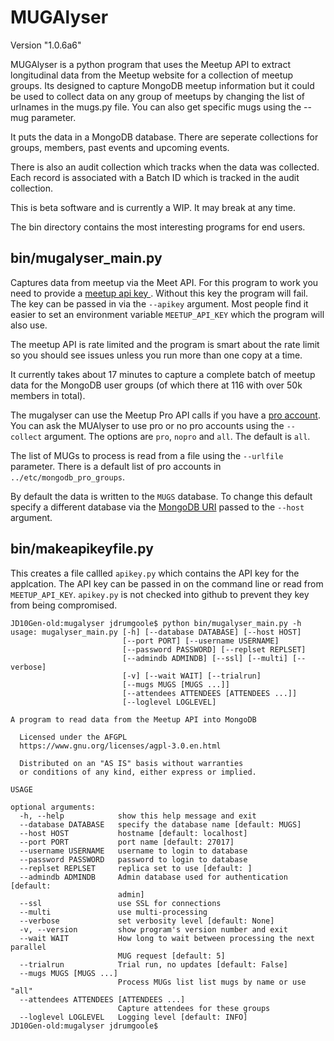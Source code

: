 # MUGAlyser

Version "1.0.6a6"




MUGAlyser is a python program that uses the Meetup API to extract
longitudinal data from the Meetup website for a collection of meetup
groups. Its designed to capture MongoDB meetup information but it
could be used to collect data on any group of meetups by changing the
list of urlnames in the mugs.py file. You can also get specific mugs
using the --mug parameter.

It puts the data in a MongoDB database. There are seperate collections
for groups, members, past events and upcoming events. 

There is also an audit collection which tracks when the
data was collected. Each record is associated with a Batch ID which is
tracked in the audit collection.

This is beta software and is currently a WIP. It may break at any time.

The bin directory contains the most interesting programs for end
users.

## bin/mugalyser_main.py

Captures data from meetup via the Meet API. For this program to work
you need to provide a [ meetup api key ](
https://secure.meetup.com/meetup_api/key/).  Without this key the
program will fail. The key can be passed in via the `--apikey`
argument. Most people find it easier to set an environment variable
`MEETUP_API_KEY` which the program will also use.

The meetup API is rate limited and the program is smart about the rate
limit so you should see issues unless you run more than one copy at a
time.

It currently takes about 17 minutes to capture a complete batch of
meetup data for the MongoDB user groups (of which there at 116 with
over 50k members in total).

The mugalyser can use the Meetup Pro API calls if you have a [pro
account](https://www.meetup.com/pro/).  You can ask the MUAlyser to
use pro or no pro accounts using the `--collect` argument. The options
are `pro`, `nopro` and `all`.  The default is `all`.

The list of MUGs to process is read from a file using the `--urlfile`
parameter. There is a default list of pro accounts in
`../etc/mongodb_pro_groups`.

By default the data is written to the `MUGS` database. To change this
default specify a different database via the [MongoDB URI](https://docs.mongodb.com/manual/reference/connection-string/) passed to the
`--host` argument.

## bin/makeapikeyfile.py

This creates a file callled `apikey.py` which contains the API key for
the applcation. The API key can be passed in on the command line or
read from `MEETUP_API_KEY`. `apikey.py` is not checked into github
to prevent they key from being compromised.






```
JD10Gen-old:mugalyser jdrumgoole$ python bin/mugalyser_main.py -h
usage: mugalyser_main.py [-h] [--database DATABASE] [--host HOST]
                         [--port PORT] [--username USERNAME]
                         [--password PASSWORD] [--replset REPLSET]
                         [--admindb ADMINDB] [--ssl] [--multi] [--verbose]
                         [-v] [--wait WAIT] [--trialrun]
                         [--mugs MUGS [MUGS ...]]
                         [--attendees ATTENDEES [ATTENDEES ...]]
                         [--loglevel LOGLEVEL]

A program to read data from the Meetup API into MongoDB

  Licensed under the AFGPL
  https://www.gnu.org/licenses/agpl-3.0.en.html

  Distributed on an "AS IS" basis without warranties
  or conditions of any kind, either express or implied.

USAGE

optional arguments:
  -h, --help            show this help message and exit
  --database DATABASE   specify the database name [default: MUGS]
  --host HOST           hostname [default: localhost]
  --port PORT           port name [default: 27017]
  --username USERNAME   username to login to database
  --password PASSWORD   password to login to database
  --replset REPLSET     replica set to use [default: ]
  --admindb ADMINDB     Admin database used for authentication [default:
                        admin]
  --ssl                 use SSL for connections
  --multi               use multi-processing
  --verbose             set verbosity level [default: None]
  -v, --version         show program's version number and exit
  --wait WAIT           How long to wait between processing the next parallel
                        MUG request [default: 5]
  --trialrun            Trial run, no updates [default: False]
  --mugs MUGS [MUGS ...]
                        Process MUGs list list mugs by name or use "all"
  --attendees ATTENDEES [ATTENDEES ...]
                        Capture attendees for these groups
  --loglevel LOGLEVEL   Logging level [default: INFO]
JD10Gen-old:mugalyser jdrumgoole$ 
```
